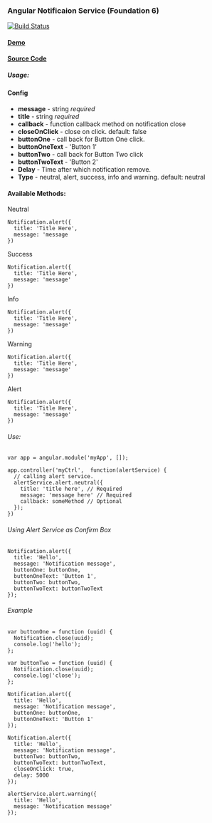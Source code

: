 ### Angular Notificaion Service (Foundation 6)
[![Build Status](https://travis-ci.org/Innovaccer/angular-notificaition-service.svg?branch=master)](https://travis-ci.org/Innovaccer/angular-notificaition-service)

#### [Demo](https://innovaccer.github.io/angular-notificaition-service/)  

#### [Source Code](https://github.com/Innovaccer/angular-notificaition-service)

##### Usage:


#### Config
- **message** - string *required*
- **title** - string *required*
- **callback** - function callback method on notification close
- **closeOnClick** - close on click. default: false
- **buttonOne** - call back for Button One click.
- **buttonOneText** - 'Button 1'
- **buttonTwo** - call back for Button Two click
- **buttonTwoText** - 'Button 2'
- **Delay** - Time after which notification remove.
- **Type** - neutral, alert, success, info and warning. default: neutral

#### Available Methods:
Neutral
```
Notification.alert({
  title: 'Title Here',
  message: 'message
})
```

Success
```
Notification.alert({
  title: 'Title Here',
  message: 'message'
})
```

Info
```
Notification.alert({
  title: 'Title Here',
  message: 'message'
})
```

Warning
```
Notification.alert({
  title: 'Title Here',
  message: 'message'
})
```
Alert
```
Notification.alert({
  title: 'Title Here',
  message: 'message'
})
```

###### Use:

```
var app = angular.module('myApp', []);

app.controller('myCtrl',  function(alertService) {
  // calling alert service.
  alertService.alert.neutral({
    title: 'title here', // Required
    message: 'message here' // Required
    callback: someMethod // Optional
  });
})
```

###### Using Alert Service as Confirm Box

```
Notification.alert({
  title: 'Hello',
  message: 'Notification message',
  buttonOne: buttonOne,
  buttonOneText: 'Button 1',
  buttonTwo: buttonTwo,
  buttonTwoText: buttonTwoText
});
```

###### Example
```
var buttonOne = function (uuid) {
  Notification.close(uuid);
  console.log('hello');
};

var buttonTwo = function (uuid) {
  Notification.close(uuid);
  console.log('close');
};

Notification.alert({
  title: 'Hello',
  message: 'Notification message',
  buttonOne: buttonOne,
  buttonOneText: 'Button 1'
});

Notification.alert({
  title: 'Hello',
  message: 'Notification message',
  buttonTwo: buttonTwo,
  buttonTwoText: buttonTwoText,
  closeOnClick: true,
  delay: 5000
});

alertService.alert.warning({
  title: 'Hello',
  message: 'Notification message'
});
```
